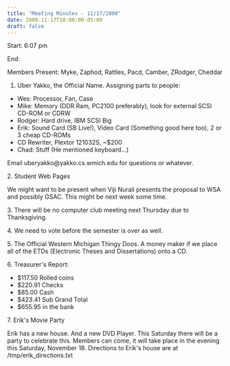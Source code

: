 ```yaml
---
title: "Meeting Minutes - 11/17/2000"
date: 2000-11-17T18:00:00-05:00
draft: false
---
```


Start: 6:07 pm </p><p>
End:  </p><p>
Members Present: Myke, Zaphod, Rattles, Pacd, Camber, ZRodger, Cheddar </p><p>
1. Uber Yakko, the Official Name.  Assigning parts to people: </p><p>
<ul> <li>Wes:  Processor, Fan, Case</li> <li>Mike: Memory (DDR Ram, PC2100 preferably), look for external SCSI CD-ROM or CDRW</li> <li>Rodger: Hard drive, IBM SCSI Big</li> <li>Erik: Sound Card (SB Live!), Video Card (Something good here too), 2 or 3 cheap CD-ROMs</li> <li> CD Rewriter, Plextor 121032S, ~$200</li> <li>Chad: Stuff (He mentioned keyboard...)</li> </ul> </p><p>
Email uberyakko@yakko.cs.wmich.edu for questions or whatever. </p><p>
2. Student Web Pages </p><p>
We might want to be present when Viji Nurali presents the proposal to WSA and possibly GSAC.  This might be next week some time. </p><p>
3. There will be no computer club meeting next Thursday due to Thanksgiving. </p><p>
4. We need to vote before the semester is over as well. </p><p>
5. The Official Western Michigan Thingy Doos.  A money maker if we place all of the ETDs (Electronic Theses and Dissertations) onto a CD. </p><p>
6. Treasurer's Report: </p><p>
<ul> <li>$117.50 Rolled coins</li> <li>$220.91 Checks</li> <li>$85.00 Cash</li> <li>$423.41 Sub Grand Total</li> <li>$655.95 in the bank</li> </ul> </p><p>
7. Erik's Movie Party </p><p>
Erik has a new house.  And a new DVD Player.  This Saturday there will be a party to celebrate this.  Members can come, it will take place in the evening this Saturday, November 18.  Directions to Erik's house are at /tmp/erik_directions.txt </p><p>
</p>
